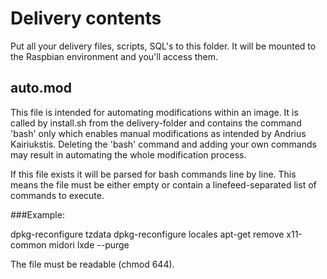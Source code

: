 Delivery contents
=========================================================

Put all your delivery files, scripts, SQL's to this folder. It will be mounted to the Raspbian environment and you'll access them.

auto.mod
----------------------------------------------------------------------------------------------------
This file is intended for automating modifications within an image. It is called by install.sh from the delivery-folder and contains
the command 'bash' only which enables manual modifications as intended by Andrius Kairiukstis. Deleting the 'bash' command
and adding your own commands may result in automating the whole modification process.

If this file exists it will be parsed for bash commands line by line.
This means the file must be either empty or contain a linefeed-separated list of commands to execute.

###Example:

dpkg-reconfigure tzdata
dpkg-reconfigure locales
apt-get remove x11-common midori lxde --purge

The file must be readable (chmod 644).